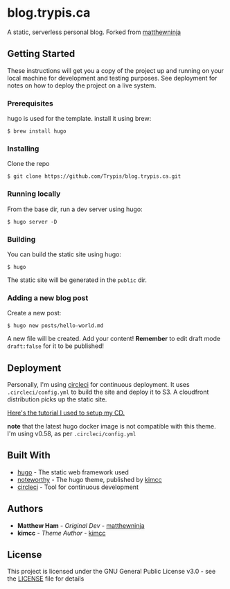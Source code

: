 # blog.trypis.ca

A static, serverless personal blog. Forked from [matthewninja](https://github.com/matthewninja/blog.matthewninja.com)

## Getting Started

These instructions will get you a copy of the project up and running on your local machine for development and testing purposes. See deployment for notes on how to deploy the project on a live system.

### Prerequisites

hugo is used for the template. install it using brew:

```
$ brew install hugo
```

### Installing

Clone the repo

```
$ git clone https://github.com/Trypis/blog.trypis.ca.git
```

### Running locally

From the base dir, run a dev server using hugo:

```
$ hugo server -D
```

### Building

You can build the static site using hugo:

```
$ hugo
```
The static site will be generated in the `public` dir.

### Adding a new blog post

Create a new post:
```
$ hugo new posts/hello-world.md
```
A new file will be created. Add your content! **Remember** to edit draft mode `draft:false` for it to be published!

## Deployment

Personally, I'm using [circleci](https://circleci.com/) for continuous deployment. It uses `.circleci/config.yml` to build the site and deploy it to S3. A cloudfront distribution picks up the static site. 

[Here's the tutorial I used to setup my CD.](https://circleci.com/blog/automate-your-static-site-deployment-with-circleci/)

**note** that the latest hugo docker image is not compatible with this theme. I'm using v0.58, as per `.circleci/config.yml`

## Built With

* [hugo](https://gohugo.io/) - The static web framework used
* [noteworthy](https://github.com/kimcc/hugo-theme-noteworthy) - The hugo theme, published by [kimcc](https://github.com/kimcc)
* [circleci](https://circleci.com/) - Tool for continuous development

## Authors

* **Matthew Ham** - *Original Dev* - [matthewninja](https://github.com/matthewninja)
* **kimcc** - *Theme Author* - [kimcc](https://github.com/kimcc)

## License

This project is licensed under the GNU General Public License v3.0 - see the [LICENSE](LICENSE) file for details
